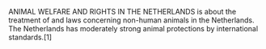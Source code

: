 ANIMAL WELFARE AND RIGHTS IN THE NETHERLANDS is about the treatment of and laws concerning non-human animals in the Netherlands. The Netherlands has moderately strong animal protections by international standards.[1]
